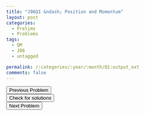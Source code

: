 ```yaml
---
title: "J06Q1 &ndash; Position and Momentum"
layout: post
categories:
  - Prelims
  - Problems
tags:
  - QM
  - J06
  - untagged

permalink: /:categories/:year/:month/Q1:output_ext
comments: false
---
```

<object data="2006J1Q.pdf" type="application/pdf" width="100%" height="500"></object>

<div class='navbar'>
	<div float='left'><button onclick="window.location='E3.html'" >Previous Problem</button></div>
	<div float='center'><button onclick="window.location='https://princetonprelim.com/prelim/16/'">Check for solutions</button></div>
	<div float='right'><button onclick="window.location='Q2.html'" > Next Problem</button></div>
</div>
